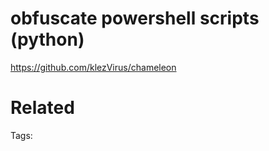 # obfuscate powershell scripts (python)
https://github.com/klezVirus/chameleon

# Related


Tags:

    
